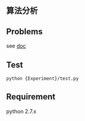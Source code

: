 算法分析
---

Problems
---

see [doc](doc)

Test
---

```shell
python {Experiment}/test.py
```

Requirement
---

python 2.7.x